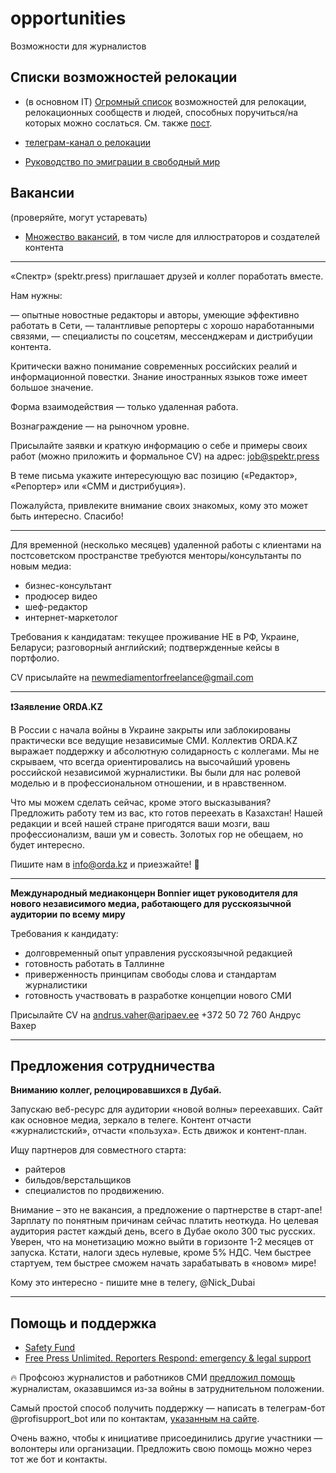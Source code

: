 # opportunities
Возможности для журналистов

## Списки возможностей релокации

- (в основном IT) [Огромный список](https://docs.google.com/spreadsheets/d/1j-Oru60-jq8IxzztKEXX90fwK6DCT4_LuTS_EMLnct8/edit#gid=0) возможностей для релокации, релокационных сообществ и людей, способных поручиться/на которых можно сослаться. См. также [пост](https://www.facebook.com/ksenia.chabanenko/posts/5316536038381226).
- [телеграм-канал о релокации](https://t.me/relocate_info)


- [Руководство по эмиграции в свободный мир](https://equanity.notion.site/equanity/6bb0d8655cf44d25993fb11d14456d5e)


## Вакансии
(проверяйте, могут устаревать)

- [Множество вакансий](https://docs.google.com/spreadsheets/d/1SIIuPBHMfVyj-001W25bbddd0ra3NAt_D-3KFRMxc2U/htmlview), в том числе для иллюстраторов и создателей контента


---

«Спектр» (spektr.press) приглашает друзей и коллег поработать вместе.

Нам нужны:

— опытные новостные редакторы и авторы, умеющие эффективно работать в Сети,
— талантливые репортеры с хорошо наработанными связями,
— специалисты по соцсетям, мессенджерам и дистрибуции контента.

Критически важно понимание современных российских реалий и информационной повестки. Знание иностранных языков тоже имеет большое значение.

Форма взаимодействия — только удаленная работа.

Вознаграждение — на рыночном уровне.

Присылайте заявки и краткую информацию о себе и примеры своих работ (можно приложить и формальное СV) на адрес: job@spektr.press

В теме письма укажите интересующую вас позицию («Редактор», «Репортер» или «СММ и дистрибуция»).

Пожалуйста, привлеките внимание своих знакомых, кому это может быть интересно. Спасибо!

---

Для временной (несколько месяцев) удаленной работы с клиентами на постсоветском пространстве требуются менторы/консультанты по новым медиа:
- бизнес-консультант
- продюсер видео
- шеф-редактор
- интернет-маркетолог

Требования к кандидатам: текущее проживание НЕ в РФ, Украине, Беларуси; разговорный английский; подтвержденные кейсы в портфолио.

СV присылайте на newmediamentorfreelance@gmail.com 

---

**❗️Заявление ORDA.KZ**

В России с начала войны в Украине закрыты или заблокированы практически все ведущие независимые СМИ. Коллектив ORDA.KZ выражает поддержку и абсолютную солидарность с коллегами.  Мы не скрываем, что всегда ориентировались на высочайший уровень российской независимой журналистики. Вы были для нас ролевой моделью и в профессиональном отношении, и в нравственном. 

Что мы можем сделать сейчас, кроме этого высказывания? 
Предложить работу тем из вас, кто готов переехать в Казахстан! Нашей редакции и всей нашей стране пригодятся ваши мозги, ваш профессионализм, ваши ум и совесть. Золотых гор не обещаем, но будет интересно. 

Пишите нам в info@orda.kz и приезжайте! 🤝

---

**Международный медиаконцерн Bonnier ищет руководителя для нового независимого медиа, работающего для русскоязычной аудитории по всему миру**

Требования к кандидату:

- долговременный опыт управления русскоязычной редакцией
- готовность работать в Таллинне
- приверженность принципам свободы слова и стандартам журналистики
- готовность участвовать в разработке концепции нового СМИ

Присылайте CV на andrus.vaher@aripaev.ee
+372 50 72 760
Андрус Вахер


---

## Предложения сотрудничества

**Вниманию коллег, релоцировавшихся в Дубай.**

Запускаю веб-ресурс для аудитории «новой волны» переехавших. Сайт как основное медиа, зеркало в телеге. Контент отчасти «журналистский», отчасти «пользуха». Есть движок и контент-план. 

Ищу партнеров для совместного старта: 
- райтеров 
- бильдов/верстальщиков 
- специалистов по продвижению. 

Внимание – это не вакансия, а предложение о партнерстве в старт-апе! Зарплату по понятным причинам сейчас платить неоткуда. Но целевая аудитория растет каждый день, всего в Дубае около 300 тыс русских. Уверен, что на монетизацию можно выйти в горизонте 1-2 месяцев от запуска. Кстати, налоги здесь нулевые, кроме 5% НДС. Чем быстрее стартуем, тем быстрее сможем начать зарабатывать в «новом» мире! 

Кому это интересно - пишите мне в телегу, @Nick_Dubai

---

## Помощь и поддержка

- [Safety Fund](https://www.mediasupport.org/what-we-do/safety-for-journalists/#safety-fund)
- [Free Press Unlimited. Reporters Respond: emergency & legal support](https://www.freepressunlimited.org/en/projects/reporters-respond-emergency-and-legal-support)


🔥 Профсоюз журналистов и работников СМИ [предложил помощь](https://profjur.org/solidarnost/) журналистам, оказавшимся из-за войны в затруднительном положении.

Самый простой способ получить поддержку — написать в телеграм-бот @profisupport_bot или по контактам, [указанным на сайте](https://profjur.org/about-us/kontakty/).

Очень важно, чтобы к инициативе присоединились другие участники — волонтеры или организации. Предложить свою помощь можно через тот же бот и контакты.
